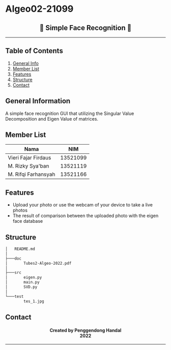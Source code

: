 # Algeo02-21099
<h2 align="center">
  🤖 Simple Face Recognition 🤖<br/>
</h2>
<hr>

## Table of Contents
1. [General Info](#general-information)
2. [Member List](#member-list)
3. [Features](#features)
4. [Structure](#structure)
5. [Contact](#contact)

<a name="general-information"></a>

## General Information
A simple face recognition GUI that utilizing the Singular Value Decomposition and Eigen Value of matrices.

<a name="member-list"></a>

## Member List

| Nama                  | NIM      |
| --------------------- | -------- |
| Vieri Fajar Firdaus   | 13521099 |
| M. Rizky Sya'ban      | 13521119 |
| M. Rifqi Farhansyah   | 13521166 |

<a name="features"></a>

## Features
- Upload your photo or use the webcam of your device to take a live photos
- The result of comparison between the uploaded photo with the eigen face database

<a name="structure"></a>

## Structure
```bash
│   README.md
│
├───doc
│       Tubes2-Algeo-2022.pdf
│
├───src
│       eigen.py
│       main.py
│       SVD.py
│
└───test
        tes_1.jpg
```
<a name="Contact"></a>

## Contact
<h4 align="center">
  Created by Penggendong Handal<br/>
  2022
</h4>
<hr>
